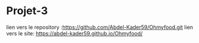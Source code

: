 # Projet-3
lien vers le repository :https://github.com/Abdel-Kader59/Ohmyfood.git
lien vers le site: https://abdel-kader59.github.io/Ohmyfood/

